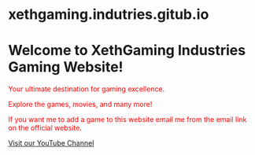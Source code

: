 # xethgaming.indutries.gitub.io
<!DOCTYPE html>
<html lang="en">

<body>
    <div class="welcome-container">
        <h1>Welcome to XethGaming Industries Gaming Website!</h1>
        <p style="color: red;"> Your ultimate destination for gaming excellence. </p>
        <p style="color: red;"> Explore the games, movies, and many more! </p>
        <p style="color: red;"> If you want me to add a game to this website email me from the email link on the official website. </p>
        <p><a href="https://www.youtube.com/channel/UCvqSg4xWUmSF39aMy8msTpw" target="_blank">Visit our YouTube Channel</a></p>
    </div>
</body>
</html>
